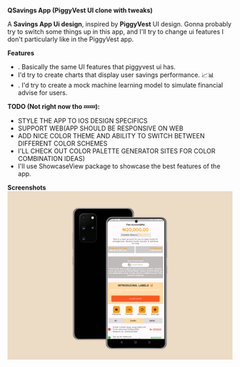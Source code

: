 **QSavings App (PiggyVest UI clone with tweaks)**

A **Savings App Ui design**, inspired by **PiggyVest** UI design.
Gonna probably try to switch some things up in this app,
and I'll try to change ui features I don't particularly like in the PiggyVest app.

**Features**
- . Basically the same UI features that piggyvest ui has.  
-  I'd try to create charts that display user savings performance. 📈📊  
- . I'd try to create a mock machine learning model to simulate financial advise for users.

**TODO (Not right now tho 💤💤):**
- STYLE THE APP TO IOS DESIGN SPECIFICS  
- SUPPORT WEB(APP SHOULD BE RESPONSIVE ON WEB  
-  ADD NICE COLOR THEME AND ABILITY TO SWITCH BETWEEN DIFFERENT COLOR SCHEMES  
- I'LL CHECK OUT COLOR PALETTE GENERATOR SITES FOR COLOR COMBINATION IDEAS)  
- I'll use ShowcaseView package to showcase the best features of the app.

**Screenshots**
![home page](https://github.com/Joshokelola/Q_savings/blob/mobile-feature-responsive/samsung-galaxy-s20-mockup.png)
